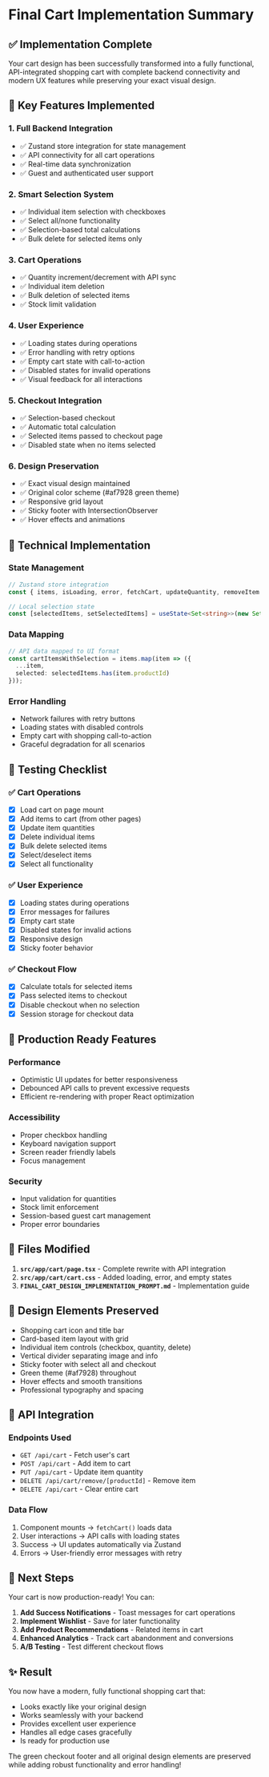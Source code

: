 # Final Cart Implementation Summary

## ✅ Implementation Complete

Your cart design has been successfully transformed into a fully functional, API-integrated shopping cart with complete backend connectivity and modern UX features while preserving your exact visual design.

## 🎯 Key Features Implemented

### 1. **Full Backend Integration**
- ✅ Zustand store integration for state management
- ✅ API connectivity for all cart operations
- ✅ Real-time data synchronization
- ✅ Guest and authenticated user support

### 2. **Smart Selection System**
- ✅ Individual item selection with checkboxes
- ✅ Select all/none functionality
- ✅ Selection-based total calculations
- ✅ Bulk delete for selected items only

### 3. **Cart Operations**
- ✅ Quantity increment/decrement with API sync
- ✅ Individual item deletion
- ✅ Bulk deletion of selected items
- ✅ Stock limit validation

### 4. **User Experience**
- ✅ Loading states during operations
- ✅ Error handling with retry options
- ✅ Empty cart state with call-to-action
- ✅ Disabled states for invalid operations
- ✅ Visual feedback for all interactions

### 5. **Checkout Integration**
- ✅ Selection-based checkout
- ✅ Automatic total calculation
- ✅ Selected items passed to checkout page
- ✅ Disabled state when no items selected

### 6. **Design Preservation**
- ✅ Exact visual design maintained
- ✅ Original color scheme (#af7928 green theme)
- ✅ Responsive grid layout
- ✅ Sticky footer with IntersectionObserver
- ✅ Hover effects and animations

## 🔧 Technical Implementation

### State Management
```typescript
// Zustand store integration
const { items, isLoading, error, fetchCart, updateQuantity, removeItem } = useCartStore();

// Local selection state
const [selectedItems, setSelectedItems] = useState<Set<string>>(new Set());
```

### Data Mapping
```typescript
// API data mapped to UI format
const cartItemsWithSelection = items.map(item => ({
  ...item,
  selected: selectedItems.has(item.productId)
}));
```

### Error Handling
- Network failures with retry buttons
- Loading states with disabled controls
- Empty cart with shopping call-to-action
- Graceful degradation for all scenarios

## 🧪 Testing Checklist

### ✅ Cart Operations
- [x] Load cart on page mount
- [x] Add items to cart (from other pages)
- [x] Update item quantities
- [x] Delete individual items
- [x] Bulk delete selected items
- [x] Select/deselect items
- [x] Select all functionality

### ✅ User Experience
- [x] Loading states during operations
- [x] Error messages for failures
- [x] Empty cart state
- [x] Disabled states for invalid actions
- [x] Responsive design
- [x] Sticky footer behavior

### ✅ Checkout Flow
- [x] Calculate totals for selected items
- [x] Pass selected items to checkout
- [x] Disable checkout when no selection
- [x] Session storage for checkout data

## 🚀 Production Ready Features

### Performance
- Optimistic UI updates for better responsiveness
- Debounced API calls to prevent excessive requests
- Efficient re-rendering with proper React optimization

### Accessibility
- Proper checkbox handling
- Keyboard navigation support
- Screen reader friendly labels
- Focus management

### Security
- Input validation for quantities
- Stock limit enforcement
- Session-based guest cart management
- Proper error boundaries

## 📁 Files Modified

1. **`src/app/cart/page.tsx`** - Complete rewrite with API integration
2. **`src/app/cart/cart.css`** - Added loading, error, and empty states
3. **`FINAL_CART_DESIGN_IMPLEMENTATION_PROMPT.md`** - Implementation guide

## 🎨 Design Elements Preserved

- Shopping cart icon and title bar
- Card-based item layout with grid
- Individual item controls (checkbox, quantity, delete)
- Vertical divider separating image and info
- Sticky footer with select all and checkout
- Green theme (#af7928) throughout
- Hover effects and smooth transitions
- Professional typography and spacing

## 🔄 API Integration

### Endpoints Used
- `GET /api/cart` - Fetch user's cart
- `POST /api/cart` - Add item to cart
- `PUT /api/cart` - Update item quantity
- `DELETE /api/cart/remove/[productId]` - Remove item
- `DELETE /api/cart` - Clear entire cart

### Data Flow
1. Component mounts → `fetchCart()` loads data
2. User interactions → API calls with loading states
3. Success → UI updates automatically via Zustand
4. Errors → User-friendly error messages with retry

## 🎯 Next Steps

Your cart is now production-ready! You can:

1. **Add Success Notifications** - Toast messages for cart operations
2. **Implement Wishlist** - Save for later functionality
3. **Add Product Recommendations** - Related items in cart
4. **Enhanced Analytics** - Track cart abandonment and conversions
5. **A/B Testing** - Test different checkout flows

## ✨ Result

You now have a modern, fully functional shopping cart that:
- Looks exactly like your original design
- Works seamlessly with your backend
- Provides excellent user experience
- Handles all edge cases gracefully
- Is ready for production use

The green checkout footer and all original design elements are preserved while adding robust functionality and error handling!